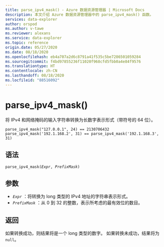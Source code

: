 ```yaml
---
title: parse_ipv4_mask() - Azure 数据资源管理器 | Microsoft Docs
description: 本文介绍 Azure 数据资源管理器中的 parse_ipv4_mask() 函数。
services: data-explorer
author: orspod
ms.author: v-tawe
ms.reviewer: alexans
ms.service: data-explorer
ms.topic: reference
origin.date: 05/27/2020
ms.date: 08/18/2020
ms.openlocfilehash: eb4a707a2d6c8791a41f535c5be7286501059284
ms.sourcegitcommit: f4bd97855236f11020f968cfd5fbb0a4e84f9576
ms.translationtype: HT
ms.contentlocale: zh-CN
ms.lasthandoff: 08/18/2020
ms.locfileid: "88516092"
---
```

# <a name="parse_ipv4_mask"></a>parse_ipv4_mask()

将 IPv4 和网络掩码的输入字符串转换为长数字表示形式（带符号的 64 位）。

```kusto
parse_ipv4_mask("127.0.0.1", 24) == 2130706432
parse_ipv4_mask('192.1.168.2', 31) == parse_ipv4_mask('192.1.168.3', 31)
```

## <a name="syntax"></a>语法

`parse_ipv4_mask(`*`Expr`*`, `*`PrefixMask`*`)`

## <a name="arguments"></a>参数

* *`Expr`* ：将转换为 long 类型的 IPv4 地址的字符串表示形式。 
* *`PrefixMask`* ：从 0 到 32 的整数，表示所考虑的最有效位的数目。

## <a name="returns"></a>返回

如果转换成功，则结果将是一个 long 类型的数字。
如果转换未成功，结果将为 `null`。

